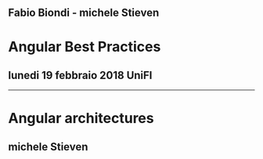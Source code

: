 ## Fabio Biondi - michele Stieven
# Angular Best Practices
## lunedi 19 febbraio 2018  UniFI


-----------------------------------



# Angular architectures
## michele Stieven


